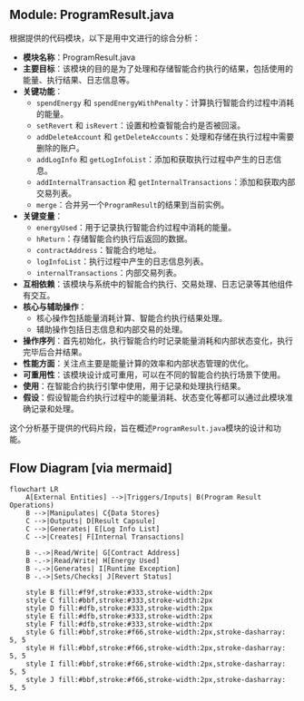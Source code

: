 ## Module: ProgramResult.java
根据提供的代码模块，以下是用中文进行的综合分析：

- **模块名称**：ProgramResult.java
- **主要目标**：该模块的目的是为了处理和存储智能合约执行的结果，包括使用的能量、执行结果、日志信息等。
- **关键功能**：
  - `spendEnergy` 和 `spendEnergyWithPenalty`：计算执行智能合约过程中消耗的能量。
  - `setRevert` 和 `isRevert`：设置和检查智能合约是否被回滚。
  - `addDeleteAccount` 和 `getDeleteAccounts`：处理和存储在执行过程中需要删除的账户。
  - `addLogInfo` 和 `getLogInfoList`：添加和获取执行过程中产生的日志信息。
  - `addInternalTransaction` 和 `getInternalTransactions`：添加和获取内部交易列表。
  - `merge`：合并另一个`ProgramResult`的结果到当前实例。
- **关键变量**：
  - `energyUsed`：用于记录执行智能合约过程中消耗的能量。
  - `hReturn`：存储智能合约执行后返回的数据。
  - `contractAddress`：智能合约地址。
  - `logInfoList`：执行过程中产生的日志信息列表。
  - `internalTransactions`：内部交易列表。
- **互相依赖**：该模块与系统中的智能合约执行、交易处理、日志记录等其他组件有交互。
- **核心与辅助操作**：
  - 核心操作包括能量消耗计算、智能合约执行结果处理。
  - 辅助操作包括日志信息和内部交易的处理。
- **操作序列**：首先初始化，执行智能合约时记录能量消耗和内部状态变化，执行完毕后合并结果。
- **性能方面**：关注点主要是能量计算的效率和内部状态管理的优化。
- **可重用性**：该模块设计成可重用，可以在不同的智能合约执行场景下使用。
- **使用**：在智能合约执行引擎中使用，用于记录和处理执行结果。
- **假设**：假设智能合约执行过程中的能量消耗、状态变化等都可以通过此模块准确记录和处理。

这个分析基于提供的代码片段，旨在概述`ProgramResult.java`模块的设计和功能。
## Flow Diagram [via mermaid]
```mermaid
flowchart LR
    A[External Entities] -->|Triggers/Inputs| B(Program Result Operations)
    B -->|Manipulates| C{Data Stores}
    C -->|Outputs| D[Result Capsule]
    C -->|Generates| E[Log Info List]
    C -->|Creates| F[Internal Transactions]

    B -.->|Read/Write| G[Contract Address]
    B -.->|Read/Write| H[Energy Used]
    B -.->|Generates| I[Runtime Exception]
    B -.->|Sets/Checks| J[Revert Status]

    style B fill:#f9f,stroke:#333,stroke-width:2px
    style C fill:#bbf,stroke:#333,stroke-width:2px
    style D fill:#dfb,stroke:#333,stroke-width:2px
    style E fill:#dfb,stroke:#333,stroke-width:2px
    style F fill:#dfb,stroke:#333,stroke-width:2px
    style G fill:#bbf,stroke:#f66,stroke-width:2px,stroke-dasharray: 5, 5
    style H fill:#bbf,stroke:#f66,stroke-width:2px,stroke-dasharray: 5, 5
    style I fill:#bbf,stroke:#f66,stroke-width:2px,stroke-dasharray: 5, 5
    style J fill:#bbf,stroke:#f66,stroke-width:2px,stroke-dasharray: 5, 5
```
